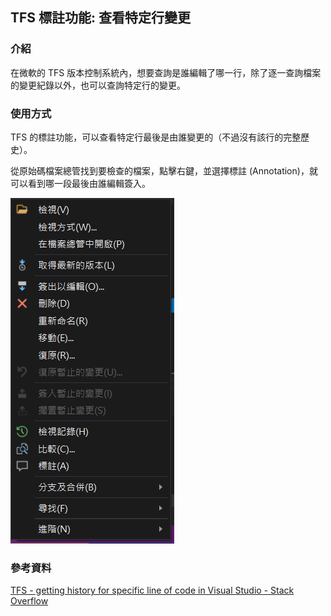 ## TFS 標註功能: 查看特定行變更

### 介紹

在微軟的 TFS 版本控制系統內，想要查詢是誰編輯了哪一行，除了逐一查詢檔案的變更紀錄以外，也可以查詢特定行的變更。

### 使用方式

TFS 的標註功能，可以查看特定行最後是由誰變更的（不過沒有該行的完整歷史）。

從原始碼檔案總管找到要檢查的檔案，點擊右鍵，並選擇標註 (Annotation)，就可以看到哪一段最後由誰編輯簽入。

![TFS 右鍵功能表 - 標註功能](img/TFS_annotation.png)


### 參考資料

[TFS - getting history for specific line of code in Visual Studio - Stack Overflow](https://stackoverflow.com/questions/15928072/tfs-getting-history-for-specific-line-of-code-in-visual-studio)